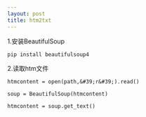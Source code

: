 ```yaml
---
layout: post
title: htm2txt
---
```


1.安装BeautifulSoup

```
pip install beautifulsoup4
```

2.读取htm文件

```
htmcontent = open(path,&#39;r&#39;).read()

soup = BeautifulSoup(htmcontent)

htmcontent = soup.get_text()

```

